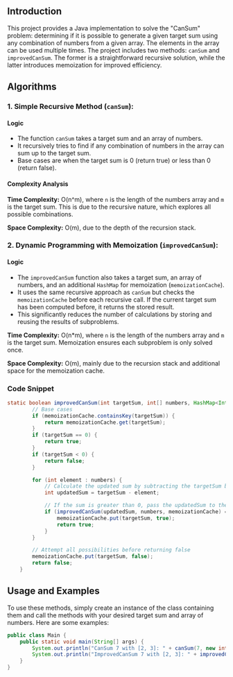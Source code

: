 ## Introduction

This project provides a Java implementation to solve the "CanSum" problem: determining if it is possible to generate a given target sum using any combination of numbers from a given array. The elements in the array can be used multiple times. The project includes two methods: `canSum` and `improvedCanSum`. The former is a straightforward recursive solution, while the latter introduces memoization for improved efficiency.

## Algorithms

### **1. Simple Recursive Method (`canSum`):**

#### Logic

- The function `canSum` takes a target sum and an array of numbers.
- It recursively tries to find if any combination of numbers in the array can sum up to the target sum.
- Base cases are when the target sum is 0 (return true) or less than 0 (return false).

#### Complexity Analysis

**Time Complexity:** O(n^m), where `n` is the length of the numbers array and `m` is the target sum. This is due to the recursive nature, which explores all possible combinations.

**Space Complexity:** O(m), due to the depth of the recursion stack.

### **2. Dynamic Programming with Memoization (`improvedCanSum`):**

#### Logic

- The `improvedCanSum` function also takes a target sum, an array of numbers, and an additional `HashMap` for memoization (`memoizationCache`).
- It uses the same recursive approach as `canSum` but checks the `memoizationCache` before each recursive call. If the current target sum has been computed before, it returns the stored result.
- This significantly reduces the number of calculations by storing and reusing the results of subproblems.

**Time Complexity:** O(n*m), where `n` is the length of the numbers array and `m` is the target sum. Memoization ensures each subproblem is only solved once.

**Space Complexity:** O(m), mainly due to the recursion stack and additional space for the memoization cache.

### Code Snippet

```java
static boolean improvedCanSum(int targetSum, int[] numbers, HashMap<Integer, Boolean> memoizationCache) {
        // Base cases
        if (memoizationCache.containsKey(targetSum)) {
            return memoizationCache.get(targetSum);
        }
        if (targetSum == 0) {
            return true;
        }
        if (targetSum < 0) {
            return false;
        }

        for (int element : numbers) {
            // Calculate the updated sum by subtracting the targetSum by each element
            int updatedSum = targetSum - element;

            // If the sum is greater than 0, pass the updatedSum to the next recursive call
            if (improvedCanSum(updatedSum, numbers, memoizationCache) == true) {
                memoizationCache.put(targetSum, true);
                return true;
            }
        }

        // Attempt all possibilities before returning false
        memoizationCache.put(targetSum, false);
        return false;
    }
```

## Usage and Examples

To use these methods, simply create an instance of the class containing them and call the methods with your desired target sum and array of numbers. Here are some examples:

```java
public class Main {
    public static void main(String[] args) {
        System.out.println("CanSum 7 with [2, 3]: " + canSum(7, new int[]{2, 3})); // false
        System.out.println("ImprovedCanSum 7 with [2, 3]: " + improvedCanSum(7, new int[]{2, 3}, new HashMap<>())); // false
    }
}
```
